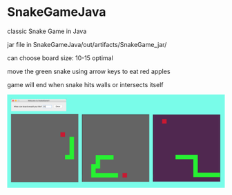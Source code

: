 # SnakeGameJava

classic Snake Game in Java

jar file in SnakeGameJava/out/artifacts/SnakeGame_jar/

can choose board size: 10-15 optimal

move the green snake using arrow keys to eat red apples

game will end when snake hits walls or intersects itself

![Alt text](/src/SnakeGameJava_Screenshots.png?raw=true "SnakeGameJava Screenshots")
